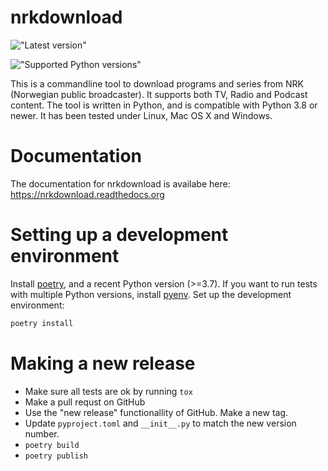 # nrkdownload

!["Latest version"](https://img.shields.io/github/v/release/marhoy/nrk-download?include_prereleases)

!["Supported Python versions"](https://img.shields.io/pypi/pyversions/nrkdownload)

This is a commandline tool to download programs and series from NRK (Norwegian public
broadcaster). It supports both TV, Radio and Podcast content. The tool is written in
Python, and is compatible with Python 3.8 or newer. It has been tested under Linux, Mac
OS X and Windows.

# Documentation

The documentation for nrkdownload is availabe here: https://nrkdownload.readthedocs.org

# Setting up a development environment

Install [poetry](https://python-poetry.org/), and a recent Python version (>=3.7). If
you want to run tests with multiple Python versions, install
[pyenv](https://github.com/pyenv/pyenv). Set up the development environment:

```bash
poetry install
```

# Making a new release

- Make sure all tests are ok by running `tox`
- Make a pull requst on GitHub
- Use the "new release" functionallity of GitHub. Make a new tag.
- Update `pyproject.toml` and `__init__.py` to match the new version number.
- `poetry build`
- `poetry publish`

